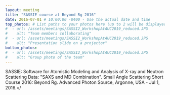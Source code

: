 ```yaml
---
layout: meeting
title: "SASSIE course at Beyond Rg 2016"
date: 2016-07-01 # 10:00:00 -0400 - Use the actual date and time
top_photos: # List paths to your photos here (up to 2 will be displayed side by side at the top)
#  - url: /assets/meetings/SASSI2_WorkshopAtAUC2019_reduced.JPG
#    alt: "Team members collaborating"
#  - url: /assets/meetings/SASSI2_WorkshopAtAUC2019_reduced.JPG
#    alt: "Presentation slide on a projector"
bottom_photos:
#  - url: /assets/meetings/SASSI2_WorkshopAtAUC2019_reduced.JPG
#    alt: "Group photo of the team"
---
```


SASSIE: Software for Atomistic Modeling and Analysis of X-ray and Neutron Scattering Data: "SAXS and MD Combination".
Small Angle Scattering Short Course 2016: Beyond Rg. Advanced Photon Source, Argonne, USA - Jul 1, 2016.</